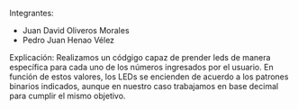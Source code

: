 Integrantes:
   - Juan David Oliveros Morales
   - Pedro Juan Henao Vélez

Explicación: Realizamos un códgigo capaz de prender leds de manera específica para cada uno de los números ingresados por el usuario. En función de estos valores, los LEDs se encienden de acuerdo a los patrones binarios indicados, aunque en nuestro caso trabajamos en base decimal para cumplir el mismo objetivo. 
